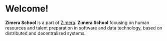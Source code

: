 # Welcome!

**Zimera School** is a part of [Zimera](https://github.com/zimera-systems). **Zimera School** focusing on human resources and talent preparation in software and data technology, based on distributed and decentralized systems.
